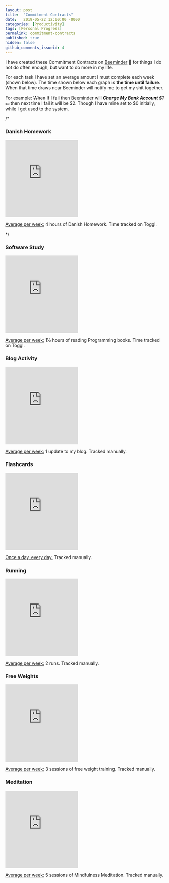 ```yaml
---
layout: post
title:  "Commitment Contracts"
date:   2019-05-22 12:00:00 -0000
categories: [Productivity]
tags: [Personal Progress]
permalink: commitment-contracts
published: true
hidden: false
github_comments_issueid: 4
---
```


I have created these Commitment Contracts on [Beeminder][Beeminder] :bee: for things I do not do often enough, but want to do more in my life.

For each task I have set an average amount I must complete each week (shown below). The time shown below each graph is **the time until failure**. When that time draws near Beeminder will notify me to get my shit together.

For example: ~~When~~ If I fail then Beeminder will **_Charge My Bank Account $1_** :dollar: then next time I fail it will be $2. Though I have mine set to $0 initially, while I get used to the system.


/*<div class="footer-col one-half">
    <h3>Danish Homework</h3>
    <iframe src="https://www.beeminder.com/widget?slug=danishhomework&username=jimjam2629&countdown=true" height="245px" width="230px" frameborder="0px" ></iframe>
    <p><u>Average per week:</u> 4 hours of Danish Homework. Time tracked on Toggl.</p>
</div>*/

<div class="footer-col to-the-right one-half">
    <h3>Software Study</h3>
    <iframe src="https://www.beeminder.com/widget?slug=softwarestudy&username=jimjam2629&countdown=true" height="245px" width="230px" frameborder="0px" ></iframe>
    <p><u>Average per week:</u> 1½ hours of reading Programming books. Time tracked on Toggl.</p>
</div>

<div class="footer-col one-half">
    <h3>Blog Activity</h3>
    <p><iframe src="https://www.beeminder.com/widget?slug=blogactivity&username=jimjam2629&countdown=true" height="245px" width="230px" frameborder="0px" ></iframe></p>
    <p><u>Average per week:</u> 1 update to my blog. Tracked manually.</p>
</div>

<div class="footer-col to-the-right one-half">
    <h3>Flashcards</h3>
    <p><iframe src="https://www.beeminder.com/widget?slug=flashcards&username=jimjam2629&countdown=true" height="245px" width="230px" frameborder="0px" ></iframe></p>
    <p><u>Once a day, every day.</u> Tracked manually.</p>
</div>

<div class="footer-col one-half">
    <h3>Running</h3>
    <p><iframe src="https://www.beeminder.com/widget?slug=running&username=jimjam2629&countdown=true" height="245px" width="230px" frameborder="0px" ></iframe></p>
    <p><u>Average per week:</u> 2 runs. Tracked manually.</p>
</div>

<div class="footer-col to-the-right one-half">
    <h3>Free Weights</h3>
    <p><iframe src="https://www.beeminder.com/widget?slug=freeweights&username=jimjam2629&countdown=true" height="245px" width="230px" frameborder="0px" ></iframe></p>
    <p><u>Average per week:</u> 3 sessions of free weight training. Tracked manually.</p>
</div>

<div class="footer-col one-half">
    <h3>Meditation</h3>
    <p><iframe src="https://www.beeminder.com/widget?slug=meditiation&username=jimjam2629&countdown=true" height="245px" width="230px" frameborder="0px" ></iframe></p>
    <p><u>Average per week:</u> 5 sessions of Mindfulness Meditation. Tracked manually.</p>
</div>



[Beeminder]:https://www.beeminder.com/
[Toggl]: https://toggl.com/app/timer
